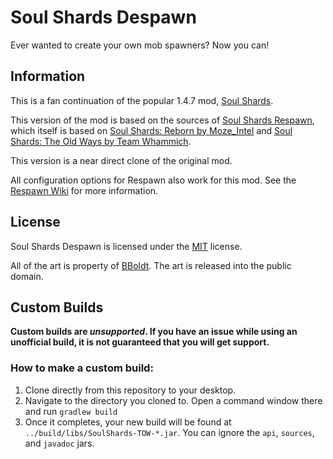 # Soul Shards Despawn

Ever wanted to create your own mob spawners? Now you can!

## Information

This is a fan continuation of the popular 1.4.7
mod, [Soul Shards](http://www.minecraftforum.net/forums/mapping-and-modding/minecraft-mods/1285901-1-6-4-forgeirc-v1-0-18-soul-shards-v2-0-15-and#soulshards).

This version of the mod is based on the sources
of [Soul Shards Respawn](https://github.com/TehNut-Mods/Soul-Shards-Respawn), which itself is based
on [Soul Shards: Reborn by Moze_Intel](http://www.minecraftforum.net/forums/mapping-and-modding/minecraft-mods/wip-mods/1445947-1-7-10-soul-shards-reborn-original-soul-shards)
and [Soul Shards: The Old Ways by Team Whammich](http://www.minecraftforum.net/forums/mapping-and-modding/minecraft-mods/2329877-soul-shards-the-old-ways-rc9-update).

This version is a near direct clone of the original mod.

All configuration options for Respawn also work for this mod. See
the [Respawn Wiki](https://github.com/TehNut/Soul-Shards-Respawn/wiki) for more information.

## License

Soul Shards Despawn is licensed under the [MIT](https://tldrlegal.com/license/mit-license) license.

All of the art is property of [BBoldt](https://github.com/BBoldt/). The art is released into the public domain.

## Custom Builds

**Custom builds are *unsupported*. If you have an issue while using an unofficial build, it is not guaranteed that you
will get support.**

### How to make a custom build:

1. Clone directly from this repository to your desktop.
2. Navigate to the directory you cloned to. Open a command window there and run `gradlew build`
3. Once it completes, your new build will be found at `../build/libs/SoulShards-TOW-*.jar`. You can ignore
   the `api`, `sources`, and `javadoc` jars.